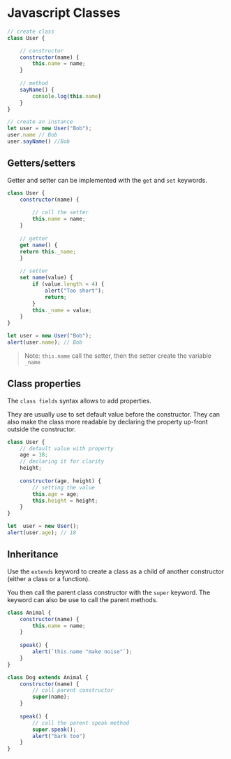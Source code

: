 # Javascript Classes

```javascript
// create class
class User {

    // constructor
    constructor(name) {
        this.name = name;
    }
    
    // method 
    sayName() {
        console.log(this.name)
    }
}

// create an instance
let user = new User("Bob");
user.name // Bob
user.sayName() //Bob
```

## Getters/setters

Getter and setter can be implemented with the `get` and `set` keywords.

```javascript
class User {
    constructor(name) {
    
        // call the setter
        this.name = name;
    }
    
    // getter
    get name() {
    return this._name;
    }
    
    // setter
    set name(value) {
        if (value.length < 4) {
            alert("Too short");
            return;
        }
        this._name = value;
    }
}

let user = new User("Bob");
alert(user.name); // Bob 
```
>Note: `this.name` call the setter, then the setter
> create the variable `_name`

## Class properties

The `class fields` syntax allows to add properties.

They are usually use to set default value before the constructor.
They can also make the class more readable by declaring the property
up-front outside the constructor.

```javascript
class User {
    // default value with property
    age = 18;
    // declaring it for clarity
    height;
    
    constructor(age, height) {
        // setting the value
        this.age = age;
        this.height = height;
    }
}

let  user = new User();
alert(user.age); // 18
```
## Inheritance

Use the `extends` keyword to create a class as a child of
another constructor (either a class or a function).

You then call the parent class constructor with the `super` keyword.
The keyword can also be use to call the parent methods.

```javascript
class Animal {
    constructor(name) {
        this.name = name;
    }
    
    speak() {
        alert(`this.name "make noise"`);
    }
}

class Dog extends Animal {
    constructor(name) {
        // call parent constructor
        super(name);
    }
    
    speak() {
        // call the parent speak method
        super.speak();
        alert("bark too")
    }
}
```
